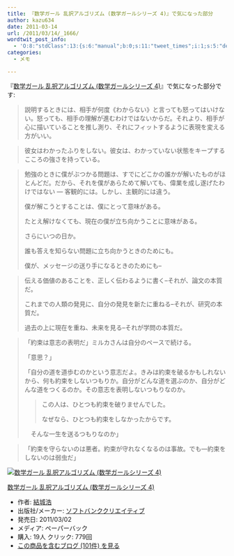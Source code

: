 ```yaml
---
title: 『数学ガール 乱択アルゴリズム (数学ガールシリーズ 4)』で気になった部分
author: kazu634
date: 2011-03-14
url: /2011/03/14/_1666/
wordtwit_post_info:
  - 'O:8:"stdClass":13:{s:6:"manual";b:0;s:11:"tweet_times";i:1;s:5:"delay";i:0;s:7:"enabled";i:1;s:10:"separation";s:2:"60";s:7:"version";s:3:"3.7";s:14:"tweet_template";b:0;s:6:"status";i:2;s:6:"result";a:0:{}s:13:"tweet_counter";i:2;s:13:"tweet_log_ids";a:1:{i:0;i:5419;}s:9:"hash_tags";a:0:{}s:8:"accounts";a:1:{i:0;s:7:"kazu634";}}'
categories:
  - メモ

---
```

<div class="section">
<p>
    『<a href="http://d.hatena.ne.jp/asin/479736100X" onclick="__gaTracker('send', 'event', 'outbound-article', 'http://d.hatena.ne.jp/asin/479736100X', '数学ガール 乱択アルゴリズム (数学ガールシリーズ 4)');">数学ガール 乱択アルゴリズム (数学ガールシリーズ 4)</a>』で気になった部分です:
</p>
  
<blockquote>
<p>
      説明するときには、相手が何度《わからない》と言っても怒ってはいけない。怒っても、相手の理解が進むわけではないからだ。それより、相手が心に描いていることを推し測り、それにフィットするように表現を変える方がいい。
</p>
</blockquote>
  
<blockquote>
<p>
      彼女はわかったふりをしない。彼女は、わかっていない状態をキープするこころの強さを持っている。
</p>
</blockquote>
  
<blockquote>
<p>
      勉強のときに僕がぶつかる問題は、すでにどこかの誰かが解いたものがほとんどだ。だから、それを僕があらためて解いても、偉業を成し遂げたわけではない &#8212; 客観的には。しかし、主観的には違う。
</p>
    
<p>
      僕が解こうとすることは、僕にとって意味がある。
</p>
    
<p>
      たとえ解けなくても、現在の僕が立ち向かうことに意味がある。
</p>
    
<p>
      さらにいつの日か。
</p>
    
<p>
      誰も答えを知らない問題に立ち向かうときのためにも。
</p>
    
<p>
      僕が、メッセージの送り手になるときのためにも&#8211;
</p>
</blockquote>
  
<blockquote>
<p>
      伝える価値のあることを、正しく伝わるように書く&#8211;それが、論文の本質だ。
</p>
    
<p>
      これまでの人類の発見に、自分の発見を新たに重ねる&#8211;それが、研究の本質だ。
</p>
    
<p>
      過去の上に現在を重ね、未来を見る&#8211;それが学問の本質だ。
</p>
</blockquote>
  
<blockquote>
<p>
      「約束は意志の表明だ」ミルカさんは自分のペースで続ける。
</p>
    
<p>
      「意思？」
</p>
    
<p>
      「自分の道を道歩むのかという意志だよ。きみは約束を破るかもしれないから、何も約束をしないつもりか。自分がどんな道を選ぶのか、自分がどんな道をつくるのか。その意志を表明しないつもりなのか。
</p>
    
<blockquote>
<p>
        この人は、ひとつも約束を破りませんでした。
</p>
      
<p>
        なぜなら、ひとつも約束をしなかったからです。
</p>
</blockquote>
    
<p>
      　そんな一生を送るつもりなのか」
</p>
</blockquote>
  
<blockquote>
<p>
      「約束を守らないのは悪者。約束が守れなくなるのは事故。でも―約束をしないのは弱虫だ」
</p>
</blockquote>
  
<div class="hatena-asin-detail">
<a href="http://www.amazon.co.jp/dp/479736100X/?tag=hatena_st1-22&ascsubtag=d-7ibv" onclick="__gaTracker('send', 'event', 'outbound-article', 'http://www.amazon.co.jp/dp/479736100X/?tag=hatena_st1-22&ascsubtag=d-7ibv', '');"><img src="https://images-na.ssl-images-amazon.com/images/I/41A9LxiH-tL._SL160_.jpg" class="hatena-asin-detail-image" alt="数学ガール 乱択アルゴリズム (数学ガールシリーズ 4)" title="数学ガール 乱択アルゴリズム (数学ガールシリーズ 4)" /></a></p> 
    
<div class="hatena-asin-detail-info">
<p class="hatena-asin-detail-title">
<a href="http://www.amazon.co.jp/dp/479736100X/?tag=hatena_st1-22&ascsubtag=d-7ibv" onclick="__gaTracker('send', 'event', 'outbound-article', 'http://www.amazon.co.jp/dp/479736100X/?tag=hatena_st1-22&ascsubtag=d-7ibv', '数学ガール 乱択アルゴリズム (数学ガールシリーズ 4)');">数学ガール 乱択アルゴリズム (数学ガールシリーズ 4)</a>
</p>
      
<ul>
<li>
<span class="hatena-asin-detail-label">作者:</span> <a href="http://d.hatena.ne.jp/keyword/%B7%EB%BE%EB%B9%C0" onclick="__gaTracker('send', 'event', 'outbound-article', 'http://d.hatena.ne.jp/keyword/%B7%EB%BE%EB%B9%C0', '結城浩');" class="keyword">結城浩</a>
</li>
<li>
<span class="hatena-asin-detail-label">出版社/メーカー:</span> <a href="http://d.hatena.ne.jp/keyword/%A5%BD%A5%D5%A5%C8%A5%D0%A5%F3%A5%AF%A5%AF%A5%EA%A5%A8%A5%A4%A5%C6%A5%A3%A5%D6" onclick="__gaTracker('send', 'event', 'outbound-article', 'http://d.hatena.ne.jp/keyword/%A5%BD%A5%D5%A5%C8%A5%D0%A5%F3%A5%AF%A5%AF%A5%EA%A5%A8%A5%A4%A5%C6%A5%A3%A5%D6', 'ソフトバンククリエイティブ');" class="keyword">ソフトバンククリエイティブ</a>
</li>
<li>
<span class="hatena-asin-detail-label">発売日:</span> 2011/03/02
</li>
<li>
<span class="hatena-asin-detail-label">メディア:</span> ペーパーバック
</li>
<li>
<span class="hatena-asin-detail-label">購入</span>: 19人 <span class="hatena-asin-detail-label">クリック</span>: 779回
</li>
<li>
<a href="http://d.hatena.ne.jp/asin/479736100X" onclick="__gaTracker('send', 'event', 'outbound-article', 'http://d.hatena.ne.jp/asin/479736100X', 'この商品を含むブログ (101件) を見る');" target="_blank">この商品を含むブログ (101件) を見る</a>
</li>
</ul>
</div>
    
<div class="hatena-asin-detail-foot">
</div>
</div>
</div>
